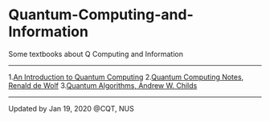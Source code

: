 # Quantum-Computing-and-Information
Some textbooks about Q Computing and Information

---
1.[An Introduction to Quantum Computing](https://github.com/dsxxxk/Quantum-Computing-and-Information/blob/master/An_introduction_to_quantum_computing.pdf)
2.[Quantum Computing Notes, Renald de Wolf](https://github.com/dsxxxk/Quantum-Computing-and-Information/blob/master/qcnotes.pdf)
3.[Quantum Algorithms, Andrew W. Childs](https://github.com/dsxxxk/Quantum-Computing-and-Information/blob/master/quantum_algorithms.pdf)

---
Updated by Jan 19, 2020
@CQT, NUS
